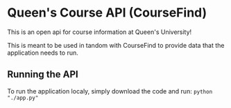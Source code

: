 # Queen's Course API (CourseFind)

This is an open api for course information at Queen's University!

This is meant to be used in tandom with CourseFind to provide data that the application needs to run.

## Running the API

To run the application localy, simply download the code and run:
`python "./app.py"`
